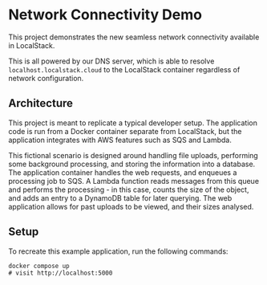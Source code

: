 # Network Connectivity Demo

This project demonstrates the new seamless network connectivity available in LocalStack.

This is all powered by our DNS server, which is able to resolve `localhost.localstack.cloud` to the LocalStack container regardless of network configuration.

## Architecture

This project is meant to replicate a typical developer setup.
The application code is run from a Docker container separate from LocalStack, but the application integrates with AWS features such as SQS and Lambda.

This fictional scenario is designed around handling file uploads, performing some background processing, and storing the information into a database.
The application container handles the web requests, and enqueues a processing job to SQS.
A Lambda function reads messages from this queue and performs the processing - in this case, counts the size of the object, and adds an entry to a DynamoDB table for later querying.
The web application allows for past uploads to be viewed, and their sizes analysed.

## Setup

To recreate this example application, run the following commands:

```
docker compose up
# visit http://localhost:5000
```

